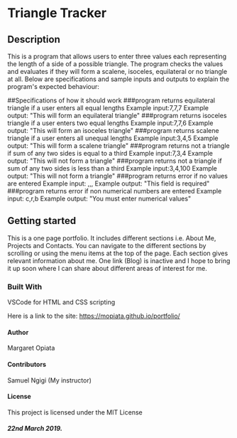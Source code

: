 # Triangle Tracker

## Description
This is a program that allows users to enter three values each representing the length of a side of a possible triangle. The program checks the values and evaluates if they will form a scalene, isoceles, equilateral or no triangle at all. Below are specifications and sample inputs and outputs to explain the program's expected behaviour:

##Specifications of how it should work
  ###program returns equilateral triangle if a user enters all equal lengths
      Example input:7,7,7
      Example output: "This will form an equilateral triangle"
  ###program returns isoceles triangle if a user enters two equal lengths
      Example input:7,7,6
      Example output: "This will form an isoceles triangle"
  ###program returns scalene triangle if a user enters all unequal lengths
      Example input:3,4,5
      Example output: "This will form a scalene triangle"
  ###program returns not a triangle if sum of any two sides is equal to a third
      Example input:7,3,4
      Example output: "This will not form a triangle"
  ###program returns not a triangle if sum of any two sides is less than a third
      Example input:3,4,100
      Example output: "This will not form a triangle"
  ###program returns error if no values are entered
      Example input: ,,,
      Example output: "This field is required"
  ###program returns error if non numerical numbers are entered
      Example input: c,r,b
      Example output: "You must enter numerical values"


## Getting started
This is a one page portfolio. It includes different sections i.e. About Me, Projects and Contacts. You can navigate to the different sections by scrolling or using the menu items at the top of the page. Each section gives relevant information about me. One link (Blog) is inactive and I hope to bring it up soon where I can share about different areas of interest for me.

### Built With
VSCode for HTML and CSS scripting

Here is a link to the site: https://mopiata.github.io/portfolio/

#### Author
Margaret Opiata

#### Contributors
Samuel Ngigi (My instructor)

#### License
This project is licensed under the MIT License

##### 22nd March 2019.
